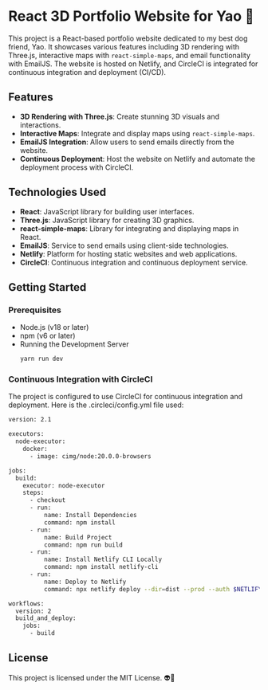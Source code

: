 # React 3D Portfolio Website for Yao 🐶

This project is a React-based portfolio website dedicated to my best dog friend, Yao. It showcases various features including 3D rendering with Three.js, interactive maps with `react-simple-maps`, and email functionality with EmailJS. The website is hosted on Netlify, and CircleCI is integrated for continuous integration and deployment (CI/CD).

## Features
- **3D Rendering with Three.js**: Create stunning 3D visuals and interactions.
- **Interactive Maps**: Integrate and display maps using `react-simple-maps`.
- **EmailJS Integration**: Allow users to send emails directly from the website.
- **Continuous Deployment**: Host the website on Netlify and automate the deployment process with CircleCI.

## Technologies Used
- **React**: JavaScript library for building user interfaces.
- **Three.js**: JavaScript library for creating 3D graphics.
- **react-simple-maps**: Library for integrating and displaying maps in React.
- **EmailJS**: Service to send emails using client-side technologies.
- **Netlify**: Platform for hosting static websites and web applications.
- **CircleCI**: Continuous integration and continuous deployment service.

## Getting Started

### Prerequisites
- Node.js (v18 or later)
- npm (v6 or later)
- Running the Development Server
   ```bash
   yarn run dev
   ```

### Continuous Integration with CircleCI
The project is configured to use CircleCI for continuous integration and deployment. Here is the .circleci/config.yml file used:
```bash
version: 2.1

executors:
  node-executor:
    docker:
      - image: cimg/node:20.0.0-browsers

jobs:
  build:
    executor: node-executor
    steps:
      - checkout
      - run:
          name: Install Dependencies
          command: npm install
      - run:
          name: Build Project
          command: npm run build
      - run:
          name: Install Netlify CLI Locally
          command: npm install netlify-cli
      - run:
          name: Deploy to Netlify
          command: npx netlify deploy --dir=dist --prod --auth $NETLIFY_AUTH_TOKEN --site $NETLIFY_SITE_ID

workflows:
  version: 2
  build_and_deploy:
    jobs:
      - build
```
## License
This project is licensed under the MIT License.	👽🤘






